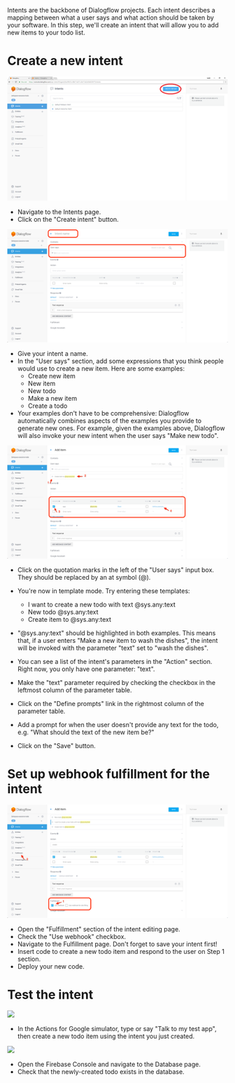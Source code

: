 Intents are the backbone of Dialogflow projects. Each intent describes a mapping between what a user says and what action should be taken by your software. In this step, we'll create an intent that will allow you to add new items to your todo list.

# Create a new intent

![](screenshots/01-creation-intent/01-create-intent.markedup.png)
- Navigate to the Intents page.
- Click on the "Create intent" button.

![](screenshots/01-creation-intent/02-create-intent-name-user-says.markedup.png)
- Give your intent a name.
- In the "User says" section, add some expressions that you think people would use to create a new item. Here are some examples:
  - Create new item
  - New item
  - New todo
  - Make a new item
  - Create a todo
- Your examples don't have to be comprehensive: Dialogflow automatically combines aspects of the examples you provide to generate new ones. For example, given the examples above, Dialogflow will also invoke your new intent when the user says "Make new todo".

![](screenshots/01-creation-intent/03-create-intent-parameter.markedup.png)
- Click on the quotation marks in the left of the "User says" input box. They should be replaced by an at symbol (@).
- You're now in template mode. Try entering these templates:
  - I want to create a new todo with text @sys.any:text
  - New todo @sys.any:text
  - Create item to @sys.any:text
- "@sys.any:text" should be highlighted in both examples. This means that, if a user enters "Make a new item to wash the dishes", the intent will be invoked with the parameter "text" set to "wash the dishes".
- You can see a list of the intent's parameters in the "Action" section. Right now, you only have one parameter: "text".
- Make the "text" parameter required by checking the checkbox in the leftmost column of the parameter table.
- Click on the "Define prompts" link in the rightmost column of the parameter table.
- Add a prompt for when the user doesn't provide any text for the todo, e.g. "What should the text of the new item be?"

- Click on the "Save" button.

# Set up webhook fulfillment for the intent

![](screenshots/01-creation-intent/04-create-intent-fullfilment.markedup.png)
- Open the "Fulfillment" section of the intent editing page.
- Check the "Use webhook" checkbox.
- Navigate to the Fulfillment page. Don't forget to save your intent first!
- Insert code to create a new todo item and respond to the user on Step 1 section.
- Deploy your new code.

# Test the intent

![](screenshots/01-creation-intent/...)
- In the Actions for Google simulator, type or say "Talk to my test app", then create a new todo item using the intent you just created.

![](screenshots/01-creation-intent/...)
- Open the Firebase Console and navigate to the Database page.
- Check that the newly-created todo exists in the database.
